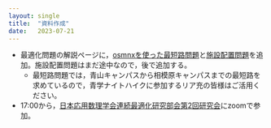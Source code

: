 ```yaml
---
layout: single
title:  "資料作成"
date:   2023-07-21
---
```


- 最適化問題の解説ページに，[osmnxを使った最短路問題](https://kaz-kobayashi.github.io/nbdev-hello-world/shortestpath.html)と[施設配置問題](https://kaz-kobayashi.github.io/nbdev-hello-world/facloc.html)を追加。施設配置問題はまだ途中なので，後で追加する。
  - 最短路問題では，青山キャンパスから相模原キャンパスまでの最短路を求めているので，青学ナイトハイクに参加するリア充の皆様はご活用ください。
- 17:00から，[日本応用数理学会連続最適化研究部会第2回研究会](https://jsiam.org/eguide01/4981/)にzoomで参加。